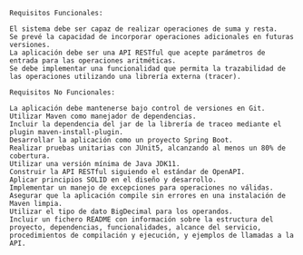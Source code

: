 	Requisitos Funcionales:

	El sistema debe ser capaz de realizar operaciones de suma y resta.
	Se prevé la capacidad de incorporar operaciones adicionales en futuras versiones.
	La aplicación debe ser una API RESTful que acepte parámetros de entrada para las operaciones aritméticas.
	Se debe implementar una funcionalidad que permita la trazabilidad de las operaciones utilizando una librería externa (tracer).
	
	Requisitos No Funcionales:

	La aplicación debe mantenerse bajo control de versiones en Git.
	Utilizar Maven como manejador de dependencias.
	Incluir la dependencia del jar de la librería de traceo mediante el plugin maven-install-plugin.
	Desarrollar la aplicación como un proyecto Spring Boot.
	Realizar pruebas unitarias con JUnit5, alcanzando al menos un 80% de cobertura.
	Utilizar una versión mínima de Java JDK11.
	Construir la API RESTful siguiendo el estándar de OpenAPI.
	Aplicar principios SOLID en el diseño y desarrollo.
	Implementar un manejo de excepciones para operaciones no válidas.
	Asegurar que la aplicación compile sin errores en una instalación de Maven limpia.
	Utilizar el tipo de dato BigDecimal para los operandos.
	Incluir un fichero README con información sobre la estructura del proyecto, dependencias, funcionalidades, alcance del servicio,
    procedimientos de compilación y ejecución, y ejemplos de llamadas a la API.